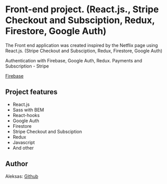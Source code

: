 # Front-end project. (React.js., Stripe Checkout and Subsciption, Redux, Firestore, Google Auth)

The Front end application was created inspired by the Netflix page using React.js. (Stripe Checkout and Subsciption, Redux, Firestore, Google Auth)

Authentication with Firebase, Google Auth, Redux.
Payments and Subscription - Stripe

[Firebase](https://netflix-60640.firebaseapp.com/)

## Project features

- React.js
- Sass with BEM
- React-hooks
- Google Auth
- Firestore
- Stripe Checkout and Subsciption
- Redux
- Javascript
- And other

## Author

Aleksas: [Github](https://github.com/aneniskis)
